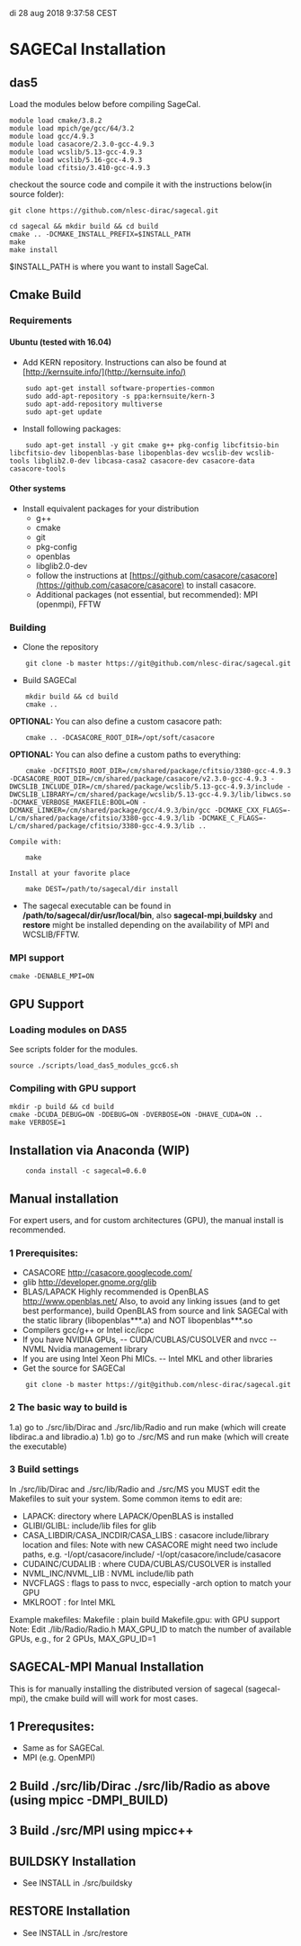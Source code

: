 di 28 aug 2018  9:37:58 CEST
# SAGECal Installation


## das5

Load the modules below before compiling SageCal.
```
module load cmake/3.8.2
module load mpich/ge/gcc/64/3.2
module load gcc/4.9.3
module load casacore/2.3.0-gcc-4.9.3
module load wcslib/5.13-gcc-4.9.3
module load wcslib/5.16-gcc-4.9.3
module load cfitsio/3.410-gcc-4.9.3
```

checkout the source code and compile it with the instructions below(in source folder):
```
git clone https://github.com/nlesc-dirac/sagecal.git

cd sagecal && mkdir build && cd build
cmake .. -DCMAKE_INSTALL_PREFIX=$INSTALL_PATH
make
make install
```
$INSTALL_PATH is where you want to install SageCal.


## Cmake Build

### Requirements
#### Ubuntu (tested with 16.04)
- Add KERN repository. Instructions can also be found at [http://kernsuite.info/](http://kernsuite.info/)
```
    sudo apt-get install software-properties-common
    sudo add-apt-repository -s ppa:kernsuite/kern-3
    sudo apt-add-repository multiverse
    sudo apt-get update
```

- Install following packages:
```
    sudo apt-get install -y git cmake g++ pkg-config libcfitsio-bin libcfitsio-dev libopenblas-base libopenblas-dev wcslib-dev wcslib-tools libglib2.0-dev libcasa-casa2 casacore-dev casacore-data casacore-tools
```
#### Other systems

- Install equivalent packages for your distribution
    - g++
    - cmake
    - git
    - pkg-config
    - openblas
    - libglib2.0-dev
    - follow the instructions at
[https://github.com/casacore/casacore](https://github.com/casacore/casacore) to install casacore.
    - Additional packages (not essential, but recommended): MPI (openmpi), FFTW



### Building
- Clone the repository
```
    git clone -b master https://git@github.com/nlesc-dirac/sagecal.git

```

- Build SAGECal
```
    mkdir build && cd build
    cmake ..
```

**OPTIONAL:** You can also define a custom casacore path:

```
    cmake .. -DCASACORE_ROOT_DIR=/opt/soft/casacore
```
**OPTIONAL:** You can also define a custom paths to everything:

```
    cmake -DCFITSIO_ROOT_DIR=/cm/shared/package/cfitsio/3380-gcc-4.9.3 -DCASACORE_ROOT_DIR=/cm/shared/package/casacore/v2.3.0-gcc-4.9.3 -DWCSLIB_INCLUDE_DIR=/cm/shared/package/wcslib/5.13-gcc-4.9.3/include -DWCSLIB_LIBRARY=/cm/shared/package/wcslib/5.13-gcc-4.9.3/lib/libwcs.so -DCMAKE_VERBOSE_MAKEFILE:BOOL=ON -DCMAKE_LINKER=/cm/shared/package/gcc/4.9.3/bin/gcc -DCMAKE_CXX_FLAGS=-L/cm/shared/package/cfitsio/3380-gcc-4.9.3/lib -DCMAKE_C_FLAGS=-L/cm/shared/package/cfitsio/3380-gcc-4.9.3/lib ..
```

    Compile with:
```
    make
```
    Install at your favorite place
```
    make DEST=/path/to/sagecal/dir install
```

- The sagecal executable can be found in **/path/to/sagecal/dir/usr/local/bin**, also **sagecal-mpi**,**buildsky** and **restore** might be installed depending on the availability of MPI and WCSLIB/FFTW.

### MPI support
```
cmake -DENABLE_MPI=ON
```

## GPU Support

### Loading modules on DAS5
See scripts folder for the modules.
```
source ./scripts/load_das5_modules_gcc6.sh
```

### Compiling with GPU support
```
mkdir -p build && cd build
cmake -DCUDA_DEBUG=ON -DDEBUG=ON -DVERBOSE=ON -DHAVE_CUDA=ON ..
make VERBOSE=1
```



## Installation via Anaconda (WIP)
```
    conda install -c sagecal=0.6.0
```



## Manual installation
For expert users, and for custom architectures (GPU), the manual install is recommended.
### 1 Prerequisites:
 - CASACORE http://casacore.googlecode.com/
 - glib http://developer.gnome.org/glib
 - BLAS/LAPACK
   Highly recommended is OpenBLAS http://www.openblas.net/
   Also, to avoid any linking issues (and to get best performance), build OpenBLAS from source and link SAGECal with the static library (libopenblas***.a) and NOT libopenblas***.so
 - Compilers gcc/g++ or Intel icc/icpc
 - If you have NVIDIA GPUs,
  -- CUDA/CUBLAS/CUSOLVER and nvcc
  -- NVML Nvidia management library
 - If you are using Intel Xeon Phi MICs.
  -- Intel MKL and other libraries
 - Get the source for SAGECal
```
    git clone -b master https://git@github.com/nlesc-dirac/sagecal.git
```

### 2 The basic way to build is
  1.a) go to ./src/lib/Dirac and ./src/lib/Radio  and run make (which will create libdirac.a and libradio.a)
  1.b) go to ./src/MS and run make (which will create the executable)


### 3 Build settings
In ./src/lib/Dirac and ./src/lib/Radio and ./src/MS you MUST edit the Makefiles to suit your system. Some common items to edit are:
 - LAPACK: directory where LAPACK/OpenBLAS is installed
 - GLIBI/GLIBL: include/lib files for glib
 - CASA_LIBDIR/CASA_INCDIR/CASA_LIBS : casacore include/library location and files:
  Note with new CASACORE might need two include paths, e.g.
    -I/opt/casacore/include/ -I/opt/casacore/include/casacore
 - CUDAINC/CUDALIB : where CUDA/CUBLAS/CUSOLVER is installed
 - NVML_INC/NVML_LIB : NVML include/lib path
 - NVCFLAGS : flags to pass to nvcc, especially -arch option to match your GPU
 - MKLROOT : for Intel MKL

 Example makefiles:
   Makefile : plain build
   Makefile.gpu: with GPU support
   Note: Edit ./lib/Radio/Radio.h MAX_GPU_ID to match the number of available GPUs, e.g., for 2 GPUs, MAX_GPU_ID=1



## SAGECAL-MPI Manual Installation
This is for manually installing the distributed version of sagecal (sagecal-mpi), the cmake build will will work for most cases.
## 1 Prerequsites:
 - Same as for SAGECal.
 - MPI (e.g. OpenMPI)

## 2 Build ./src/lib/Dirac ./src/lib/Radio as above (using mpicc -DMPI_BUILD)

## 3 Build ./src/MPI using mpicc++



## BUILDSKY Installation

  - See INSTALL in ./src/buildsky


## RESTORE Installation

  - See INSTALL in ./src/restore



